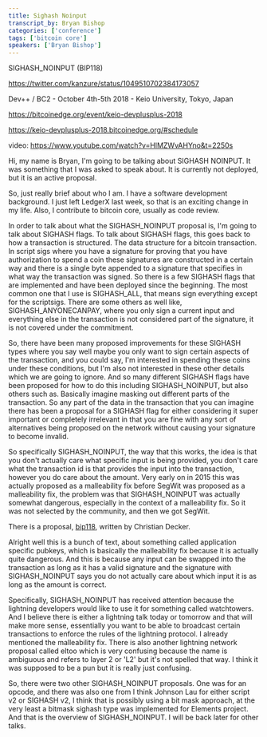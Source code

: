 ```yaml
---
title: Sighash Noinput
transcript_by: Bryan Bishop
categories: ['conference']
tags: ['bitcoin core']
speakers: ['Bryan Bishop']
---
```


SIGHASH\_NOINPUT (BIP118)

<https://twitter.com/kanzure/status/1049510702384173057>


Dev++ / BC2 - October 4th-5th 2018 - Keio University, Tokyo, Japan

<https://bitcoinedge.org/event/keio-devplusplus-2018>

<https://keio-devplusplus-2018.bitcoinedge.org/#schedule>

video: <https://www.youtube.com/watch?v=HlMZWvAHYno&t=2250s>

Hi, my name is Bryan, I'm going to be talking about SIGHASH NOINPUT. It was something that I was asked to speak about. It is currently not deployed, but it is an active proposal.

So, just really brief about who I am. I have a software development background. I just left LedgerX last week, so that is an exciting change in my life. Also, I contribute to bitcoin core, usually as code review.

In order to talk about what the SIGHASH\_NOINPUT proposal is, I'm going to talk about SIGHASH flags.  To talk about SIGHASH flags, this goes back to how a transaction is structured.  The data structure for a bitcoin transaction. In script sigs where you have a signature for proving that you have authorization to spend a coin these signatures are constructed in a certain way and there is a single byte appended to a signature that specifies in what way the transaction was signed. So there is a few SIGHASH flags that are implemented and have been deployed since the beginning. The most common one that I use is SIGHASH\_ALL, that means sign everything except for the scriptsigs.  There are some others as well like, SIGHASH\_ANYONECANPAY, where you only sign a current input and everything else in the transaction is not considered part of the signature, it is not covered under the commitment.

So, there have been many proposed improvements for these SIGHASH types where you say well maybe you only want to sign certain aspects of the transaction, and you could say, I'm interested in spending these coins under these conditions, but I'm also not interested in these other details which we are going to ignore. And so many different SIGHASH flags have been proposed for how to do this including SIGHASH_NOINPUT, but also others such as. Basically imagine masking out different parts of the transaction. So any part of the data in the transaction that you can imagine there has been a proposal for a SIGHASH flag for either considering it super important or completely irrelevant in that you are fine with any sort of alternatives being proposed on the network without causing your signature to become invalid.

So specifically SIGHASH_NOINPUT, the way that this works, the idea is that you don't actually care what specific input is being provided, you don't care what the transaction id is that provides the input into the transaction, however you do care about the amount. Very early on in 2015 this was actually proposed as a malleability fix before SegWit was proposed as a malleability fix, the problem was that SIGHASH_NOINPUT was actually somewhat dangerous, especially in the context of a malleability fix. So it was not selected by the community, and then we got SegWit.

There is a proposal, [bip118](https://github.com/bitcoin/bips/blob/master/bip-0118.mediawiki), written by Christian Decker.

Alright well this is a bunch of text, about something called application specific pubkeys, which is basically the malleability fix because it is actually quite dangerous. And this is because any input can be swapped into the transaction as long as it has a valid signature and the signature with SIGHASH_NOINPUT says you do not actually care about which input it is as long as the amount is correct.

Specifically, SIGHASH_NOINPUT has received attention because the lightning developers would like to use it for something called watchtowers. And I believe there is either a lightning talk today or tomorrow and that will make more sense, essentially you want to be able to broadcast certain transactions to enforce the rules of the lightning protocol. I already mentioned the malleability fix. There is also another lightning network proposal called eltoo which is very confusing because the name is ambiguous and refers to layer 2 or 'L2' but it's not spelled that way. I think it was supposed to be a pun but it is really just confusing.

So, there were two other SIGHASH_NOINPUT proposals. One was for an opcode, and there was also one from I think Johnson Lau for either script v2 or SIGHASH v2, I think that is possibly using a bit mask approach, at the very least a bitmask sighash type was implemented for Elements project. And that is the overview of SIGHASH_NOINPUT. I will be back later for other talks.
